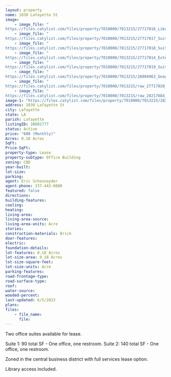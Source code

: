 ```yaml
---
layout: property
name: 1030 Lafayette St
image:
    - image_file: "https://files.catylist.com/files/property/7010000/7013215/27717016_Library___1030_Lafayette___Eric.jpg"
    - image_file: "https://files.catylist.com/files/property/7010000/7013215/27717017_Suite_1_Interior_1__1030_Lafayette___Eric.jpg"
    - image_file: "https://files.catylist.com/files/property/7010000/7013215/27717018_Suite_1_Interior_2___1030_Lafayette___Eric.jpg"
    - image_file: "https://files.catylist.com/files/property/7010000/7013215/27717014_Exterior_Pic___1030_Lafayette___Eric.jpg"
    - image_file: "https://files.catylist.com/files/property/7010000/7013215/27717019_Suite_1_Interior_3___1030_Lafayette___Eric.jpg"
    - image_file: "https://files.catylist.com/files/property/7010000/7013215/28004963_Google_Maps___1030_Lafayette_Street___Eric.png"
    - image_file: "https://files.catylist.com/files/property/7010000/7013215/raw_27717020_Flood_Disclosure___1030_Lafayette_Suite_1___Eric.pdf"
    - image_file: "https://files.catylist.com/files/property/7010000/7013215/raw_28217684_Flyer___1030_Lafayette_St___Eric.pdf"
image-1: "https://files.catylist.com/files/property/7010000/7013215/28217675_Screenshot_2023_06_05_at_2.55.04_PM.png"
address: 1030 Lafayette St
city: Lafayette
state: LA
parish: Lafayette
listingID: 30802777
status: Active
price: "600 (Monthly)"
Acres: 0.18 Acres
SqFt:
Price-SqFt:
property-type: Lease
property-subtype: Office Building
zoning: CBD
year-built:
lot-size:
parking:
agent: Eric Schexnayder
agent-phone: 337-443-0880
featured: false
directions:
building-features:
cooling:
heating:
living-area:
living-area-source:
living-area-units: Acre
stories:
construction-materials: Brick
door-features:
electric:
foundation-details:
lot-features: 0.18 Acres
lot-size-area: 0.18 Acres
lot-size-square-feet:
lot-size-units: Acre
parking-features:
road-frontage-type:
road-surface-type:
roof:
water-source:
wooded-percent:
last-updated: 6/5/2023
plans:
files:
    - file_name:
      file:
---
```

Two office suites available for lease. Suite 1: 90 total SF - One office, one restroom.Suite 2: 140 total SF - One office, one restroom.Zoned in the central business district with full serviceslease option.Library access included.
